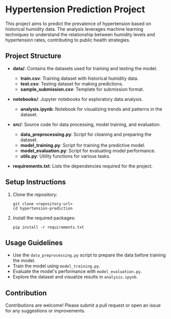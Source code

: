 # Hypertension Prediction Project

This project aims to predict the prevalence of hypertension based on historical humidity data. The analysis leverages machine learning techniques to understand the relationship between humidity levels and hypertension rates, contributing to public health strategies.

## Project Structure

- **data/**: Contains the datasets used for training and testing the model.
  - **train.csv**: Training dataset with historical humidity data.
  - **test.csv**: Testing dataset for making predictions.
  - **sample_submission.csv**: Template for submission format.

- **notebooks/**: Jupyter notebooks for exploratory data analysis.
  - **analysis.ipynb**: Notebook for visualizing trends and patterns in the dataset.

- **src/**: Source code for data processing, model training, and evaluation.
  - **data_preprocessing.py**: Script for cleaning and preparing the dataset.
  - **model_training.py**: Script for training the predictive model.
  - **model_evaluation.py**: Script for evaluating model performance.
  - **utils.py**: Utility functions for various tasks.

- **requirements.txt**: Lists the dependencies required for the project.

## Setup Instructions

1. Clone the repository:
   ```
   git clone <repository-url>
   cd hypertension-prediction
   ```

2. Install the required packages:
   ```
   pip install -r requirements.txt
   ```

## Usage Guidelines

- Use the `data_preprocessing.py` script to prepare the data before training the model.
- Train the model using `model_training.py`.
- Evaluate the model's performance with `model_evaluation.py`.
- Explore the dataset and visualize results in `analysis.ipynb`.

## Contribution

Contributions are welcome! Please submit a pull request or open an issue for any suggestions or improvements.